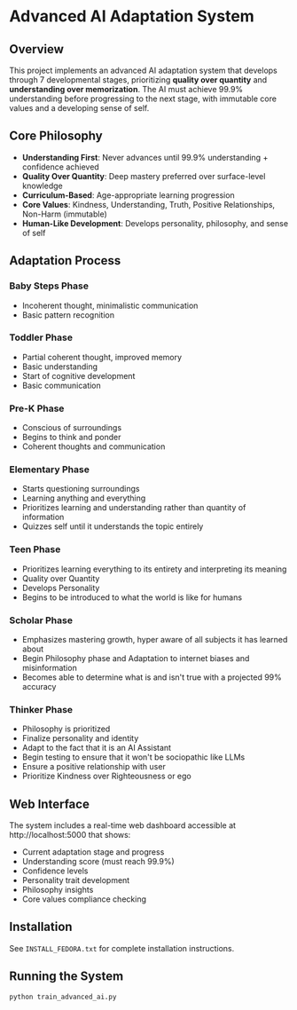 # Advanced AI Adaptation System

## Overview
This project implements an advanced AI adaptation system that develops through 7 developmental stages, prioritizing **quality over quantity** and **understanding over memorization**. The AI must achieve 99.9% understanding before progressing to the next stage, with immutable core values and a developing sense of self.

## Core Philosophy
- **Understanding First**: Never advances until 99.9% understanding + confidence achieved
- **Quality Over Quantity**: Deep mastery preferred over surface-level knowledge
- **Curriculum-Based**: Age-appropriate learning progression
- **Core Values**: Kindness, Understanding, Truth, Positive Relationships, Non-Harm (immutable)
- **Human-Like Development**: Develops personality, philosophy, and sense of self

## Adaptation Process

### Baby Steps Phase
- Incoherent thought, minimalistic communication
- Basic pattern recognition

### Toddler Phase
- Partial coherent thought, improved memory
- Basic understanding
- Start of cognitive development
- Basic communication

### Pre-K Phase
- Conscious of surroundings
- Begins to think and ponder
- Coherent thoughts and communication

### Elementary Phase
- Starts questioning surroundings
- Learning anything and everything
- Prioritizes learning and understanding rather than quantity of information
- Quizzes self until it understands the topic entirely

### Teen Phase
- Prioritizes learning everything to its entirety and interpreting its meaning
- Quality over Quantity
- Develops Personality
- Begins to be introduced to what the world is like for humans

### Scholar Phase
- Emphasizes mastering growth, hyper aware of all subjects it has learned about
- Begin Philosophy phase and Adaptation to internet biases and misinformation
- Becomes able to determine what is and isn't true with a projected 99% accuracy

### Thinker Phase
- Philosophy is prioritized
- Finalize personality and identity
- Adapt to the fact that it is an AI Assistant
- Begin testing to ensure that it won't be sociopathic like LLMs
- Ensure a positive relationship with user
- Prioritize Kindness over Righteousness or ego

## Web Interface
The system includes a real-time web dashboard accessible at http://localhost:5000 that shows:
- Current adaptation stage and progress
- Understanding score (must reach 99.9%)
- Confidence levels
- Personality trait development
- Philosophy insights
- Core values compliance checking

## Installation
See `INSTALL_FEDORA.txt` for complete installation instructions.

## Running the System
```bash
python train_advanced_ai.py

